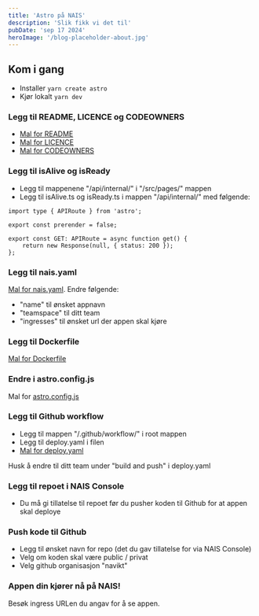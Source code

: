 ```yaml
---
title: 'Astro på NAIS'
description: 'Slik fikk vi det til'
pubDate: 'sep 17 2024'
heroImage: '/blog-placeholder-about.jpg'
---
```

## Kom i gang

- Installer `yarn create astro`
- Kjør lokalt `yarn dev`

### Legg til README, LICENCE og CODEOWNERS

- [Mal for README](https://github.com/navikt/offentlig/blob/main/README.template.md)
- [Mal for LICENCE](https://github.com/navikt/offentlig/blob/main/LISENSIERING.md)
- [Mal for CODEOWNERS](https://github.com/navikt/offentlig/blob/main/CODEOWNERS)

### Legg til isAlive og isReady

- Legg til mappenene "/api/internal/" i "/src/pages/" mappen
- Legg til isAlive.ts og isReady.ts i mappen "/api/internal/" med følgende:

```
import type { APIRoute } from 'astro';

export const prerender = false;

export const GET: APIRoute = async function get() {
    return new Response(null, { status: 200 });
};
```

### Legg til nais.yaml

[Mal for nais.yaml](https://github.com/navikt/docs/blob/main/nais.yaml). Endre følgende:

- "name" til ønsket appnavn
- "teamspace" til ditt team
- "ingresses" til ønsket url der appen skal kjøre

### Legg til Dockerfile

[Mal for Dockerfile](https://github.com/navikt/docs/blob/main/Dockerfile)

### Endre i astro.config.js

Mal for [astro.config.js](https://github.com/navikt/docs/blob/main/astro.config.mjs)

### Legg til Github workflow

- Legg til mappen "/.github/workflow/" i root mappen
- Legg til deploy.yaml i filen
- [Mal for deploy.yaml](https://github.com/navikt/docs/blob/main/.github/workflows/deploy.yaml)

Husk å endre til ditt team under "build and push" i deploy.yaml

### Legg til repoet i NAIS Console

- Du må gi tillatelse til repoet før du pusher koden til Github for at appen skal deploye

### Push kode til Github

- Legg til ønsket navn for repo (det du gav tillatelse for via NAIS Console)
- Velg om koden skal være public / privat
- Velg github organisasjon "navikt"

### Appen din kjører nå på NAIS!

Besøk ingress URLen du angav for å se appen.
